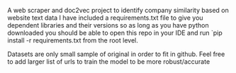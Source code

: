 A web scraper and doc2vec project to identify company similarity based on website text data I have included a requirements.txt file to give you dependent libraries and their versions so as long as you have python downloaded you should be able to open this repo in your IDE and run `pip install -r requirements.txt from the root level.

Datasets are only small sample of original in order to fit in github. Feel free to add larger list of urls to train the model to be more robust/accurate
